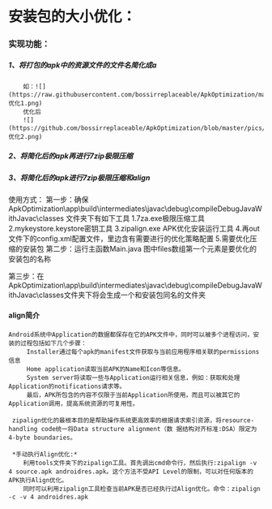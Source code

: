 # 安装包的大小优化：
### 实现功能：
##### 1、将打包的apk中的资源文件的文件名简化成a
        如：![](https://raw.githubusercontent.com/bossirreplaceable/ApkOptimization/master/pics/优化1.png)
        优化后
        ![](https://github.com/bossirreplaceable/ApkOptimization/blob/master/pics/优化2.png)
##### 2、将简化后的apk再进行7zip极限压缩
##### 3、将简化后的apk进行7zip极限压缩和align


使用方式：
第一步：确保 ApkOptimization\app\build\intermediates\javac\debug\compileDebugJavaWithJavac\classes 文件夹下有如下工具
        1.7za.exe极限压缩工具
        2.mykeystore.keystore密钥工具
        3.zipalign.exe APK优化安装运行工具
        4.再out文件下的config.xml配置文件，里边含有需要进行的优化策略配置
        5.需要优化压缩的安装包
第二步：运行主函数Main.java
        图中files数组第一个元素是要优化的安装包的名称

第三步：在 ApkOptimization\app\build\intermediates\javac\debug\compileDebugJavaWithJavac\classes文件夹下将会生成一个和安装包同名的文件夹
        



#### align简介
    Android系统中Application的数据都保存在它的APK文件中，同时可以被多个进程访问，安装的过程包括如下几个步骤：  
         Installer通过每个apk的manifest文件获取与当前应用程序相关联的permissions信息  
         Home application读取当前APK的Name和Icon等信息。  
         System server将读取一些与Application运行相关信息，例如：获取和处理Application的notifications请求等。  
         最后，APK所包含的内容不仅限于当前Application所使用，而且可以被其它的Application调用，提高系统资源的可复用性。  

     zipalign优化的最根本目的是帮助操作系统更高效率的根据请求索引资源，将resource-handling code统一将Data structure alignment（数 据结构对齐标准:DSA）限定为4-byte boundaries。  

     *手动执行Align优化:*  
        利用tools文件夹下的zipalign工具。首先调出cmd命令行，然后执行:zipalign -v 4 source.apk androidres.apk。这个方法不受API Level的限制，可以对任何版本的APK执行Align优化。  
        同时可以利用zipalign工具检查当前APK是否已经执行过Align优化。命令：zipalign -c -v 4 androidres.apk  
